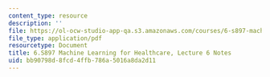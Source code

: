 ```yaml
---
content_type: resource
description: ''
file: https://ol-ocw-studio-app-qa.s3.amazonaws.com/courses/6-s897-machine-learning-for-healthcare-spring-2019/bb90798d8fcd4ffb786a5016a8da2d11_MIT6_S897S19_lec6note.pdf
file_type: application/pdf
resourcetype: Document
title: 6.S897 Machine Learning for Healthcare, Lecture 6 Notes
uid: bb90798d-8fcd-4ffb-786a-5016a8da2d11
---
```

